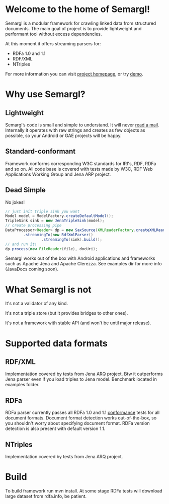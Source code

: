 Welcome to the home of Semargl!
===============================

Semargl is a modular framework for crawling linked data from structured
documents. The main goal of project is to provide lightweight and
performant tool without excess dependencies.

At this moment it offers streaming parsers for:
* RDFa 1.0 and 1.1
* RDF/XML
* NTriples

For more information you can visit [project homepage](http://semarglproject.org),
or try [demo](http://demo.semarglproject.org).

Why use Semargl?
================

Lightweight
-----------

Semargl’s code is small and simple to understand. It will never
[read a mail](http://en.wikipedia.org/wiki/Zawinski's_law_of_software_envelopment).
Internally it operates with raw strings and creates as few objects as possible,
so your Android or GAE projects will be happy.

Standard-conformant
-------------------

Framework conforms corresponding W3C standards for IRI's, RDF, RDFa and so on.
All code base is covered with tests made by W3C, RDF Web Applications Working
Group and Jena ARP project.

Dead Simple
-----------

No jokes!

```java
// just init triple sink you want
Model model = ModelFactory.createDefaultModel();
TripleSink sink = new JenaTripleSink(model);
// create processing pipe
DataProcessor<Reader> dp = new SaxSource(XMLReaderFactory.createXMLReader())
        .streamingTo(new RdfXmlParser()
                .streamingTo(sink).build();
// and run it!
dp.process(new FileReader(file), docUri);
```

Semargl works out of the box with Android applications and frameworks such as
Apache Jena and Apache Clerezza. See examples dir for more info (JavaDocs
coming soon).

What Semargl is not
===================

It's not a validator of any kind.

It's not a triple store (but it provides bridges to other ones).

It's not a framework with stable API (and won't be until major release).

Supported data formats
======================

RDF/XML
-------

Implementation covered by tests from Jena ARQ project. Btw it outperforms Jena
parser even if you load triples to Jena model. Benchmark located in examples
folder.

RDFa
----

RDFa parser currently passes all RDFa 1.0 and 1.1
[conformance](http://rdfa.info/test-suite/) tests for all document formats.
Document format detection works out-of-the-box, so you shouldn't worry about
specifying document format. RDFa version detection is also present with
default version 1.1.

NTriples
--------

Implementation covered by tests from Jena ARQ project.

Build
=====

To build framework run mvn install. At some stage RDFa tests will download
large dataset from rdfa.info, be patient.
